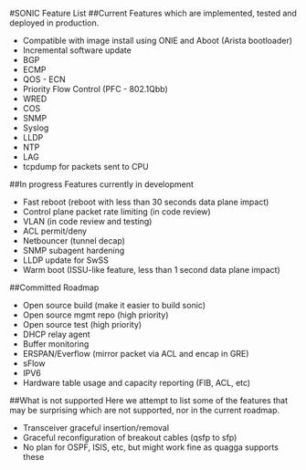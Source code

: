 #SONIC Feature List
##Current 
Features which are implemented, tested and deployed in production. 
 
- Compatible with image install using ONIE and Aboot (Arista bootloader)
- Incremental software update
- BGP 
- ECMP 
- QOS - ECN
- Priority Flow Control (PFC - 802.1Qbb)
- WRED
- COS
- SNMP
- Syslog 
- LLDP
- NTP 
- LAG
- tcpdump for packets sent to CPU 
 
##In progress
Features currently in development 
 
- Fast reboot (reboot with less than 30 seconds data plane impact)
- Control plane packet rate limiting (in code review)
- VLAN (in code review and testing)
- ACL permit/deny
- Netbouncer (tunnel decap)
- SNMP subagent hardening
- LLDP update for SwSS
- Warm boot (ISSU-like feature, less than 1 second data plane impact)

##Committed Roadmap
- Open source build (make it easier to build sonic)
- Open source mgmt repo (high priority)
- Open source test (high priority)
- DHCP relay agent 
- Buffer monitoring 
- ERSPAN/Everflow (mirror packet via ACL and encap in GRE)
- sFlow
- IPV6
- Hardware table usage and capacity reporting (FIB, ACL, etc)  

##What is not supported
Here we attempt to list some of the features that may be surprising which are not supported, nor in the current roadmap.
  
- Transceiver graceful insertion/removal
- Graceful reconfiguration of breakout cables (qsfp to sfp)
- No plan for OSPF, ISIS, etc, but might work fine as quagga supports these
